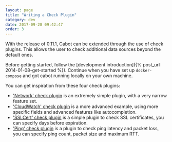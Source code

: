 ```yaml
---
layout: page
title: "Writing a Check Plugin"
category: dev
date: 2017-09-28 09:42:47
order: 3
---
```


With the release of 0.11.1, Cabot can be extended through the use of check plugins. This allows the user to check additional data sources beyond the default ones.

Before getting started, follow the [development introduction]({% post_url 2014-01-08-get-started %}). Continue when you have set up `docker-compose` and got cabot running locally on your own machine.

You can get inspiration from these four check plugins:

* ['Network' check plugin](https://github.com/cabotapp/cabot-check-network) is an extremely simple plugin, with a very narrow feature set.
* ['CloudWatch' check plugin](https://github.com/cabotapp/cabot-check-cloudwatch) is a more advanced example, using more specific fields and advanced features like autocompletion.
* ['SSLCert' check plugin](https://github.com/decryptus/cabot-check-sslcert) is a simple plugin to check SSL certificates, you can specify days before expiration.
* ['Ping' check plugin](https://github.com/decryptus/cabot-check-ping) is a plugin to check ping latency and packet loss, you can specify ping count, packet size and maximum RTT.
